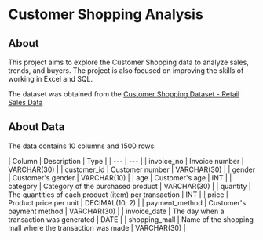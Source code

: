# Customer Shopping Analysis

## About

This project aims to explore the Customer Shopping data to analyze sales, trends, and buyers. The project is also focused on improving the skills of working in Excel and SQL. 

The dataset was obtained from the [Customer Shopping Dataset - Retail Sales Data](https://www.kaggle.com/datasets/mehmettahiraslan/customer-shopping-dataset)

## About Data

The data contains 10 columns and 1500 rows:

| Column | Description | Type | 
| --- | --- |
| invoice_no | Invoice number | VARCHAR(30) |
| customer_id | Customer number | VARCHAR(30) |
| gender | Сustomer's gender | VARCHAR(10) |
| age | Customer's age | INT |
| category | Category of the purchased product | VARCHAR(30) |
| quantity | The quantities of each product (item) per transaction | INT |
| price | Product price per unit | DECIMAL(10, 2) |
| payment_method | Customer's payment method | VARCHAR(30) |
| invoice_date | The day when a transaction was generated | DATE |
| shopping_mall | Name of the shopping mall where the transaction was made | VARCHAR(30) |
